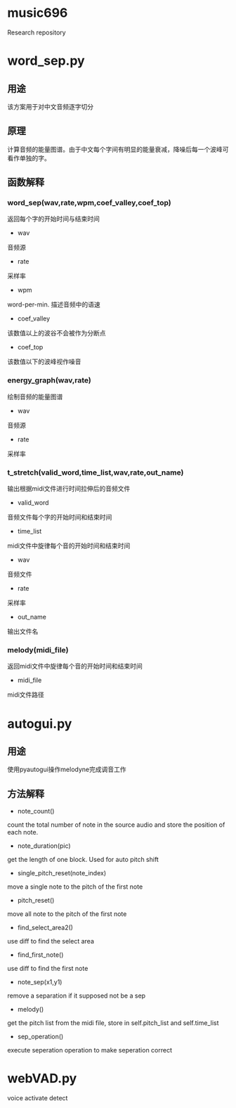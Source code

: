 # music696

Research repository

# word_sep.py

## 用途

该方案用于对中文音频逐字切分

## 原理

计算音频的能量图谱。由于中文每个字间有明显的能量衰减，降噪后每一个波峰可看作单独的字。

## 函数解释

### word_sep(wav,rate,wpm,coef_valley,coef_top)

返回每个字的开始时间与结束时间

- wav

音频源

- rate

采样率

- wpm

word-per-min. 描述音频中的语速

- coef_valley

该数值以上的波谷不会被作为分断点

- coef_top

该数值以下的波峰视作噪音

### energy_graph(wav,rate)

绘制音频的能量图谱

- wav

音频源

- rate

采样率

### t_stretch(valid_word,time_list,wav,rate,out_name)

输出根据midi文件进行时间拉伸后的音频文件

- valid_word

音频文件每个字的开始时间和结束时间

- time_list

midi文件中旋律每个音的开始时间和结束时间

- wav

音频文件

- rate

采样率

- out_name

输出文件名

### melody(midi_file)

返回midi文件中旋律每个音的开始时间和结束时间

- midi_file

midi文件路径

# autogui.py

## 用途

使用pyautogui操作melodyne完成调音工作

## 方法解释

- note_count()

count the total number of note in the source audio and store the position of each note.

- note_duration(pic)

get the length of one block. Used for auto pitch shift

- single_pitch_reset(note_index)

move a single note to the pitch of the first note

- pitch_reset()

move all note to the pitch of the first note

- find_select_area2()

use diff to find the select area

- find_first_note()

use diff to find the first note

- note_sep(x1,y1)

remove a separation if it supposed not be a sep

- melody()

get the pitch list from the midi file, store in self.pitch_list and self.time_list

- sep_operation()

execute seperation operation to make seperation correct

# webVAD.py

voice activate detect




